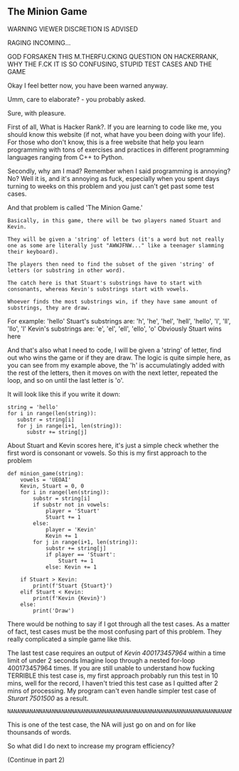 ## The Minion Game

WARNING
VIEWER DISCRETION IS ADVISED

RAGING INCOMING...

GOD FORSAKEN THIS M.THERFU.CKING QUESTION ON HACKERRANK, WHY THE F.CK IT IS SO CONFUSING, STUPID TEST CASES AND THE GAME

Okay I feel better now, you have been warned anyway.

Umm, care to elaborate? - you probably asked.

Sure, with pleasure.

First of all, What is Hacker Rank?. If you are learning to code like me, you should know this website (if not, what have you been doing with your life). For those who don't know, this is a free website that help you learn programming with tons of exercises and practices in different programming languages ranging from C++ to Python. 

Secondly, why am I mad? Remember when I said programming is annoying? No? Well it is, and it's annoying as fuck, especially when you spent days turning to weeks on this problem and you just can't get past some test cases.

And that problem is called 'The Minion Game.'

```
Basically, in this game, there will be two players named Stuart and Kevin. 

They will be given a 'string' of letters (it's a word but not really one as some are literally just "AWWJFNW..." like a teenager slamming their keyboard). 

The players then need to find the subset of the given 'string' of letters (or substring in other word). 

The catch here is that Stuart's substrings have to start with consonants, whereas Kevin's substrings start with vowels.

Whoever finds the most substrings win, if they have same amount of substrings, they are draw.
```
For example: 'hello'
Stuart's substrings are: 'h', 'he', 'hel', 'hell', 'hello', 'l', 'll', 'llo', 'l'
Kevin's substrings are: 'e', 'el', 'ell', 'ello', 'o'
Obviously Stuart wins here

And that's also what I need to code, I will be given a 'string' of letter, find out who wins the game or if they are draw.
The logic is quite simple here, as you can see from my example above, the 'h' is accumulatingly added with the rest of the letters, then it moves on with the next letter, repeated the loop, and so on until the last letter is 'o'.

It will look like this if you write it down:

```
string = 'hello'
for i in range(len(string)):
   substr = string[i]
   for j in range(i+1, len(string)):
      substr += string[j]
```
About Stuart and Kevin scores here, it's just a simple check whether the first word is consonant or vowels.
So this is my first approach to the problem
```
def minion_game(string):
    vowels = 'UEOAI'
    Kevin, Stuart = 0, 0
    for i in range(len(string)):
        substr = string[i]
        if substr not in vowels:
            player = 'Stuart'
            Stuart += 1
        else:
            player = 'Kevin'
            Kevin += 1
        for j in range(i+1, len(string)):
            substr += string[j]
            if player == 'Stuart':
                Stuart += 1
            else: Kevin += 1
    
    if Stuart > Kevin:
        print(f'Stuart {Stuart}')
    elif Stuart < Kevin:
        print(f'Kevin {Kevin}')
    else:
        print('Draw')
```
There would be nothing to say if I got through all the test cases. As a matter of fact, test cases must be the most confusing part of this problem. They really complicated a simple game like this.

The last test case requires an output of *Kevin 400173457964* within a time limit of under 2 seconds
Imagine loop through a nested for-loop 400173457964 times.
If you are still unable to understand how fucking TERRIBLE this test case is, my first approach probably run this test in 10 mins, well for the record, I haven't tried this test case as I quitted after 2 mins of processing.
My program can't even handle simpler test case of *Sturart 7501500* as a result.
```
NANANNANANNANANNANANNANANNANANNANANNANANNANANNANANNANANNANANNANANNANANNANANNANANNANANNANANNANANNANANNANANNANANNANANNANANNANANNANANNANANNANANNANANNANANNANANNANANNANANNANANNANANNANANNANANNANANNANANNANANNANANNANANNANANNANANNANANNANANNANANNANANNANANNANANNANANNANANNANANNANANNANANNANANNANANNANANNANANNANANNANANNANANNANANNANANNANANNANANNANANNANANNANANNANANNANANNANANNANANNANANNANANNANANNANANNANANNANANNANANNANANNANANNANANNANANNANANNANAN...
```
This is one of the test case, the NA will just go on and on for like thounsands of words. 

So what did I do next to increase my program efficiency?

(Continue in part 2)






